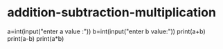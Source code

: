 # addition-subtraction-multiplication
a=int(input("enter a value :")) b=int(input("enter b value:")) print(a+b) print(a-b) print(a*b) 
